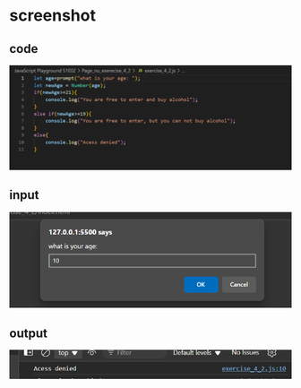 # screenshot

## code
![code](screenshots/code.png)
## input
![input](screenshots/output1.png)
## output
![output](screenshots/output2.png)
